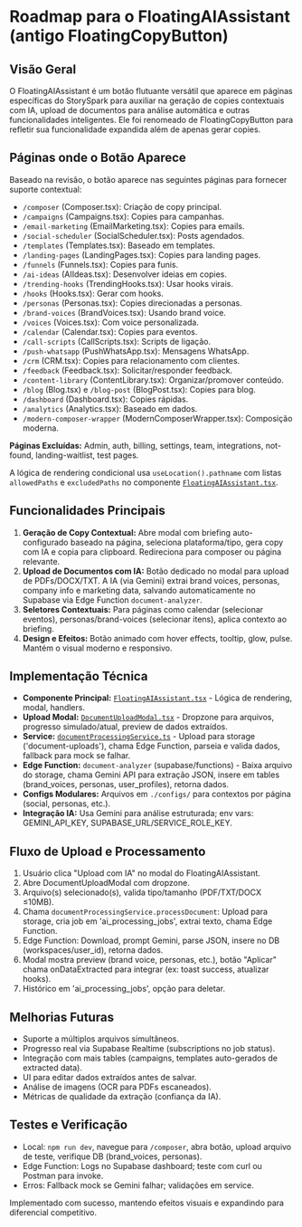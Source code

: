 # Roadmap para o FloatingAIAssistant (antigo FloatingCopyButton)

## Visão Geral
O FloatingAIAssistant é um botão flutuante versátil que aparece em páginas específicas do StorySpark para auxiliar na geração de copies contextuais com IA, upload de documentos para análise automática e outras funcionalidades inteligentes. Ele foi renomeado de FloatingCopyButton para refletir sua funcionalidade expandida além de apenas gerar copies.

## Páginas onde o Botão Aparece
Baseado na revisão, o botão aparece nas seguintes páginas para fornecer suporte contextual:
- `/composer` (Composer.tsx): Criação de copy principal.
- `/campaigns` (Campaigns.tsx): Copies para campanhas.
- `/email-marketing` (EmailMarketing.tsx): Copies para emails.
- `/social-scheduler` (SocialScheduler.tsx): Posts agendados.
- `/templates` (Templates.tsx): Baseado em templates.
- `/landing-pages` (LandingPages.tsx): Copies para landing pages.
- `/funnels` (Funnels.tsx): Copies para funis.
- `/ai-ideas` (AIIdeas.tsx): Desenvolver ideias em copies.
- `/trending-hooks` (TrendingHooks.tsx): Usar hooks virais.
- `/hooks` (Hooks.tsx): Gerar com hooks.
- `/personas` (Personas.tsx): Copies direcionadas a personas.
- `/brand-voices` (BrandVoices.tsx): Usando brand voice.
- `/voices` (Voices.tsx): Com voice personalizada.
- `/calendar` (Calendar.tsx): Copies para eventos.
- `/call-scripts` (CallScripts.tsx): Scripts de ligação.
- `/push-whatsapp` (PushWhatsApp.tsx): Mensagens WhatsApp.
- `/crm` (CRM.tsx): Copies para relacionamento com clientes.
- `/feedback` (Feedback.tsx): Solicitar/responder feedback.
- `/content-library` (ContentLibrary.tsx): Organizar/promover conteúdo.
- `/blog` (Blog.tsx) e `/blog-post` (BlogPost.tsx): Copies para blog.
- `/dashboard` (Dashboard.tsx): Copies rápidas.
- `/analytics` (Analytics.tsx): Baseado em dados.
- `/modern-composer-wrapper` (ModernComposerWrapper.tsx): Composição moderna.

**Páginas Excluídas:** Admin, auth, billing, settings, team, integrations, not-found, landing-waitlist, test pages.

A lógica de rendering condicional usa `useLocation().pathname` com listas `allowedPaths` e `excludedPaths` no componente [`FloatingAIAssistant.tsx`](src/components/floating/FloatingAIAssistant.tsx:208-258).

## Funcionalidades Principais
1. **Geração de Copy Contextual:** Abre modal com briefing auto-configurado baseado na página, seleciona plataforma/tipo, gera copy com IA e copia para clipboard. Redireciona para composer ou página relevante.
2. **Upload de Documentos com IA:** Botão dedicado no modal para upload de PDFs/DOCX/TXT. A IA (via Gemini) extrai brand voices, personas, company info e marketing data, salvando automaticamente no Supabase via Edge Function `document-analyzer`.
3. **Seletores Contextuais:** Para páginas como calendar (selecionar eventos), personas/brand-voices (selecionar itens), aplica contexto ao briefing.
4. **Design e Efeitos:** Botão animado com hover effects, tooltip, glow, pulse. Mantém o visual moderno e responsivo.

## Implementação Técnica
- **Componente Principal:** [`FloatingAIAssistant.tsx`](src/components/floating/FloatingAIAssistant.tsx) - Lógica de rendering, modal, handlers.
- **Upload Modal:** [`DocumentUploadModal.tsx`](src/components/upload/DocumentUploadModal.tsx) - Dropzone para arquivos, progresso simulado/atual, preview de dados extraídos.
- **Service:** [`documentProcessingService.ts`](src/services/documentProcessingService.ts) - Upload para storage ('document-uploads'), chama Edge Function, parseia e valida dados, fallback para mock se falhar.
- **Edge Function:** `document-analyzer` (supabase/functions) - Baixa arquivo do storage, chama Gemini API para extração JSON, insere em tables (brand_voices, personas, user_profiles), retorna dados.
- **Configs Modulares:** Arquivos em `./configs/` para contextos por página (social, personas, etc.).
- **Integração IA:** Usa Gemini para análise estruturada; env vars: GEMINI_API_KEY, SUPABASE_URL/SERVICE_ROLE_KEY.

## Fluxo de Upload e Processamento
1. Usuário clica "Upload com IA" no modal do FloatingAIAssistant.
2. Abre DocumentUploadModal com dropzone.
3. Arquivo(s) selecionado(s), valida tipo/tamanho (PDF/TXT/DOCX ≤10MB).
4. Chama `documentProcessingService.processDocument`: Upload para storage, cria job em 'ai_processing_jobs', extrai texto, chama Edge Function.
5. Edge Function: Download, prompt Gemini, parse JSON, insere no DB (workspaces/user_id), retorna dados.
6. Modal mostra preview (brand voice, personas, etc.), botão "Aplicar" chama onDataExtracted para integrar (ex: toast success, atualizar hooks).
7. Histórico em 'ai_processing_jobs', opção para deletar.

## Melhorias Futuras
- Suporte a múltiplos arquivos simultâneos.
- Progresso real via Supabase Realtime (subscriptions no job status).
- Integração com mais tables (campaigns, templates auto-gerados de extracted data).
- UI para editar dados extraídos antes de salvar.
- Análise de imagens (OCR para PDFs escaneados).
- Métricas de qualidade da extração (confiança da IA).

## Testes e Verificação
- Local: `npm run dev`, navegue para `/composer`, abra botão, upload arquivo de teste, verifique DB (brand_voices, personas).
- Edge Function: Logs no Supabase dashboard; teste com curl ou Postman para invoke.
- Erros: Fallback mock se Gemini falhar; validações em service.

Implementado com sucesso, mantendo efeitos visuais e expandindo para diferencial competitivo.